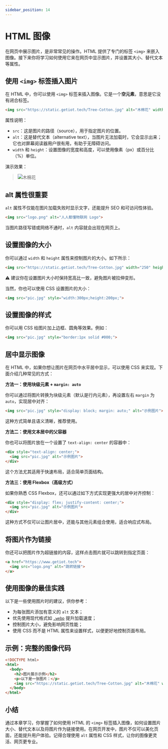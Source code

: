 ```yaml
---
sidebar_position: 14
---
```


# HTML 图像

在网页中展示图片，是非常常见的操作。HTML 提供了专门的标签 `<img>` 来嵌入图像。接下来你将学习如何使用它来在网页中显示图片，并设置其大小、替代文本等属性。



## 使用 `<img>` 标签插入图片

在 HTML 中，你可以使用 `<img>` 标签来插入图像。它是一个**空元素**，意思是它没有闭合标签。

```html
<img src="https://static.getiot.tech/Tree-Cotton.jpg" alt="木棉花" width="500" height="333">
```

属性说明：

- `src`：这是图片的路径（source），用于指定图片的位置。
- `alt`：这是替代文本（alternative text），当图片无法加载时，它会显示出来；它也对屏幕阅读器用户很有用，有助于无障碍访问。
- `width` 和 `height`：设置图像的宽度和高度，可以使用像素（px）或百分比（%）单位。

演示效果：

> ![木棉花](https://static.getiot.tech/Tree-Cotton.jpg#center-500)



## alt 属性很重要

`alt` 属性不仅能在图片加载失败时显示文字，还能提升 SEO 和可访问性体验。

```html
<img src="logo.png" alt="人人都懂物联网 Logo">
```

当图片路径写错或网络不通时，`alt` 内容就会出现在网页上。



## 设置图像的大小

你可以通过 `width` 和 `height` 属性来控制图片的大小。如下所示：

```html
<img src="https://static.getiot.tech/Tree-Cotton.jpg" width="250" height="166">
```

⚠️ 建议你在设置图片大小时保持宽高比一致，避免图片被拉伸变形。

当然，你也可以使用 CSS 设置图片的大小：

```html
<img src="pic.jpg" style="width:300px;height:200px;">
```



## 设置图像的样式

你可以用 CSS 给图片加上边框、圆角等效果。例如：

```html
<img src="pic.jpg" style="border:1px solid #000;">
```



## 居中显示图像

在 HTML 中，如果你想让图片在网页中水平居中显示，可以使用 CSS 来实现。下面介绍几种常见的方式：

**方法一：使用块级元素 + `margin: auto`**

你可以通过将图片转换为块级元素（默认是行内元素），再设置左右 `margin` 为 `auto`，实现居中对齐：

```html
<img src="pic.jpg" style="display: block; margin: auto;" alt="示例图片">
```

这种方式简单且语义清晰，推荐使用。

**方法二：使用文本居中的父容器**

你也可以将图片放在一个设置了 `text-align: center` 的容器中：

```html
<div style="text-align: center;">
  <img src="pic.jpg" alt="示例图片">
</div>
```

这个方法尤其适用于快速布局，适合简单页面结构。

**方法三：使用 Flexbox（高级方式）**

如果你熟悉 CSS Flexbox，还可以通过如下方式实现更强大的居中对齐控制：

```html
<div style="display: flex; justify-content: center;">
  <img src="pic.jpg" alt="示例图片">
</div>
```

这种方式不仅可以让图片居中，还能与其他元素组合使用，适合响应式布局。



## 将图片作为链接

你还可以把图片作为超链接的内容，这样点击图片就可以跳转到指定页面：

```html
<a href="https://www.getiot.tech">
  <img src="logo.png" alt="跳转链接">
</a>
```



## 使用图像的最佳实践

以下是一些使用图片时的建议，供你参考：

- 为每张图片添加有意义的 `alt` 文本；
- 优先使用现代格式如 [`.webp`](/fileformat/webp) 提升加载速度；
- 控制图片大小，避免影响网页性能；
- 使用 CSS 而不是 HTML 属性来设置样式，以便更好地控制页面布局。



## 示例：完整的图像代码

```html showLineNumbers
<!DOCTYPE html>
<html>
  <body>
    <h2>图片展示示例</h2>
    <p>以下是一张图片：</p>
    <img src="https://static.getiot.tech/Tree-Cotton.jpg" alt="木棉花" width="500" height="333">
  </body>
</html>
```



## 小结

通过本章学习，你掌握了如何使用 HTML 的 `<img>` 标签插入图像，如何设置图片大小、替代文本以及将图片作为链接使用。在网页开发中，图片不仅可以美化页面，还能提升用户体验。记得合理使用 `alt` 属性和 CSS 样式，让你的图像更灵活、网页更专业。
